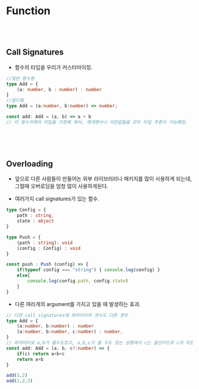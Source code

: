 # Function

<br>
<br>

## Call Signatures

* 함수의 타입을 우리가 커스터마이징.

```ts
//일반 함수형
type Add = {
    (a: number, b : number) : number
}
//람다형
type Add = (a:number, b:number) => number;

const add: Add = (a, b) => a + b
// 이 함수자체의 타입을 지정해 줘서, 매개변수나 리턴값들을 모두 타입 추론이 가능해짐.
  
```
 
<br>
<br>

## Overloading

* 앞으로 다른 사람들이 만들어논 외부 라이브러리나 패키지를 많이 사용하게 되는데, 그럴때 오버로딩을 엄청 많이 사용하게된다.

* 여러가지 call signatures가 있는 함수.


```ts
type Config = {
    path : string,
    state : object
}

type Push = {
    (path : string): void
    (config : Config) : void
}

const push : Push (config) => {
    if(typeof config === "string") { console.log(config) }
    else{
        console.log(config.path, config.state)
    }
}

```

* 다른 여러개의 argument를 가지고 있을 때 발생하는 효과.

```ts
// 다른 call signatures에 파라미터의 갯수도 다른 경우 
type Add = {
    (a:number, b:number) : number
    (a:number, b:number, c:number) : number,
}
// 파라미터로 a,b가 올수도있고, a,b,c가 올 수도 있는 상황에서 c는 옵션이므로 c의 타입은 ?를 이용해서 지정해줘야함.
const add: Add = (a, b, c?:number) => {
    if(c) return a+b+c
    return a+b
}

add(1,2)
add(1,2,3)
```


































